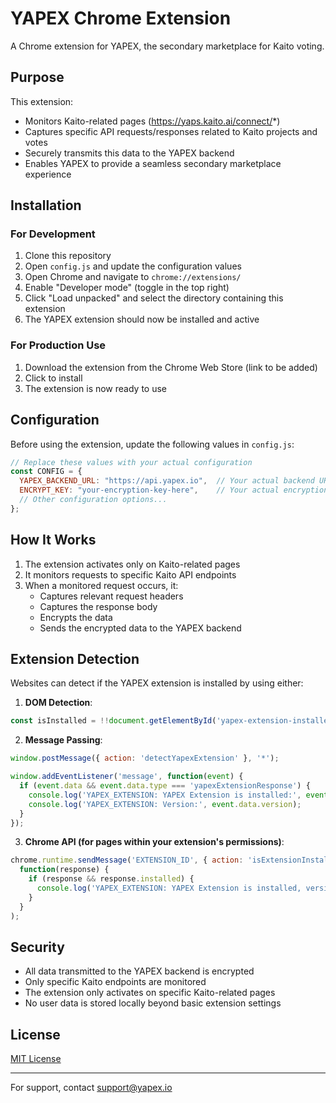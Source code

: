 # YAPEX Chrome Extension

A Chrome extension for YAPEX, the secondary marketplace for Kaito voting.

## Purpose

This extension:
- Monitors Kaito-related pages (https://yaps.kaito.ai/connect/*)
- Captures specific API requests/responses related to Kaito projects and votes
- Securely transmits this data to the YAPEX backend
- Enables YAPEX to provide a seamless secondary marketplace experience

## Installation

### For Development

1. Clone this repository
2. Open `config.js` and update the configuration values
3. Open Chrome and navigate to `chrome://extensions/`
4. Enable "Developer mode" (toggle in the top right)
5. Click "Load unpacked" and select the directory containing this extension
6. The YAPEX extension should now be installed and active

### For Production Use

1. Download the extension from the Chrome Web Store (link to be added)
2. Click to install
3. The extension is now ready to use

## Configuration

Before using the extension, update the following values in `config.js`:

```javascript
// Replace these values with your actual configuration
const CONFIG = {
  YAPEX_BACKEND_URL: "https://api.yapex.io",  // Your actual backend URL
  ENCRYPT_KEY: "your-encryption-key-here",    // Your actual encryption key
  // Other configuration options...
};
```

## How It Works

1. The extension activates only on Kaito-related pages
2. It monitors requests to specific Kaito API endpoints
3. When a monitored request occurs, it:
   - Captures relevant request headers
   - Captures the response body
   - Encrypts the data
   - Sends the encrypted data to the YAPEX backend

## Extension Detection

Websites can detect if the YAPEX extension is installed by using either:

1. **DOM Detection**:
```javascript
const isInstalled = !!document.getElementById('yapex-extension-installed');
```

2. **Message Passing**:
```javascript
window.postMessage({ action: 'detectYapexExtension' }, '*');

window.addEventListener('message', function(event) {
  if (event.data && event.data.type === 'yapexExtensionResponse') {
    console.log('YAPEX_EXTENSION: YAPEX Extension is installed:', event.data.installed);
    console.log('YAPEX_EXTENSION: Version:', event.data.version);
  }
});
```

3. **Chrome API (for pages within your extension's permissions)**:
```javascript
chrome.runtime.sendMessage('EXTENSION_ID', { action: 'isExtensionInstalled' }, 
  function(response) {
    if (response && response.installed) {
      console.log('YAPEX_EXTENSION: YAPEX Extension is installed, version:', response.version);
    }
  }
);
```

## Security

- All data transmitted to the YAPEX backend is encrypted
- Only specific Kaito endpoints are monitored
- The extension only activates on specific Kaito-related pages
- No user data is stored locally beyond basic extension settings

## License

[MIT License](LICENSE)

---

For support, contact support@yapex.io 